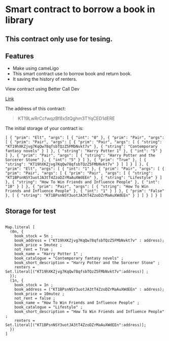 # Smart contract to borrow a book in library

## This contract only use for tesing.

## Features

- Make using cameLigo
- This smart contract use to borrow book and return book.
- It saving the history of renters.


View contract using Better Call Dev

[Link](https://better-call.dev/granadanet/KT19LwRrCcfwqzBf8xStQghm3TYqCED1dERE/operations)

The address of this contract:

> KT19LwRrCcfwqzBf8xStQghm3TYqCED1dERE

The initial storage of your contract is:

```
[ { "prim": "Elt", "args": [ { "int": "0" }, { "prim": "Pair", "args": [ { "prim": "Pair", "args": [ { "prim": "Pair", "args": [ { "string": "KT19hXKZjvg7KqQw78qfsbTQzZ5FMbNvkt7v" }, { "string": "Contemporary fantasy novels" } ] }, { "string": "Harry Potter 1" }, { "int": "5" } ] }, { "prim": "Pair", "args": [ { "string": "Harry Potter and the Sorcerer Stone" }, { "int": "5" } ] }, { "prim": "True" }, [ { "string": "KT19hXKZjvg7KqQw78qfsbTQzZ5FMbNvkt7v" } ] ] } ] }, { "prim": "Elt", "args": [ { "int": "1" }, { "prim": "Pair", "args": [ { "prim": "Pair", "args": [ { "prim": "Pair", "args": [ { "string": "KT1BPsnNSY3uotJA3tT4ZzoDZrMaAuXWdEEn" }, { "string": "Lifestyle" } ] }, { "string": "How To Win Friends and Influence People" }, { "int": "10" } ] }, { "prim": "Pair", "args": [ { "string": "How To Win Friends and Influence People" }, { "int": "1" } ] }, { "prim": "False" }, [ { "string": "KT1BPsnNSY3uotJA3tT4ZzoDZrMaAuXWdEEn" } ] ] } ] } ]
```

## Storage for test

```

Map.literal [ 
  (0n, { 
    book_stock = 5n ; 
    book_address = ("KT19hXKZjvg7KqQw78qfsbTQzZ5FMbNvkt7v" : address); 
    book_price = 5mutez ; 
    not_rent = True ; 
    book_name = "Harry Potter 1" ;
    book_catalogue = "Contemporary fantasy novels" ;
    book_short_description = "Harry Potter and the Sorcerer Stone" ;
    renters = Set.literal[("KT19hXKZjvg7KqQw78qfsbTQzZ5FMbNvkt7v":address)] ;
  }); 
  (1n, { 
    book_stock = 1n ; 
    book_address = ("KT1BPsnNSY3uotJA3tT4ZzoDZrMaAuXWdEEn" : address); 
    book_price = 10mutez ; 
    not_rent = false ; 
    book_name = "How To Win Friends and Influence People" ;
    book_catalogue = "Lifestyle" ;
    book_short_description = "How To Win Friends and Influence People" ;
    renters =  Set.literal[("KT1BPsnNSY3uotJA3tT4ZzoDZrMaAuXWdEEn":address)];
  })
]
```